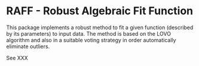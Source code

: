 RAFF - Robust Algebraic Fit Function
====================================

This package implements a robust method to fit a given function
(described by its parameters) to input data. The method is based on
the LOVO algorithm and also in a suitable voting strategy in order
automatically eliminate outliers.

See XXX